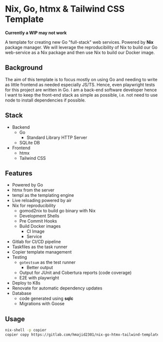 
# Nix, Go, htmx & Tailwind CSS Template

**Currently a WIP may not work**

A template for creating new Go "full-stack" web services. Powered by **Nix** package manager. We will leverage
the reproducibility of Nix to build our Go web-service as a Nix package and then use Nix to build our Docker image.

## Background

The aim of this template is to focus mostly on using Go and needing to write as little frontend as needed especially
JS/TS. Hence, even playwright tests for this project are written in Go. I am a back-end software developer hence I want
to keep the front-end stack as simple as possible, i.e. not need to use node to install dependencies if possible.

## Stack

  - Backend
    - Go
      - Standard Library HTTP Server
    - SQLite DB
  - Frontend
    - htmx
    - Tailwind CSS

## Features

  - Powered by Go
  - htmx from the server
  - templ as the templating engine
  - Live reloading powered by air
  - Nix for reproducibility
      - gomod2nix to build go binary with Nix
      - Development Shells
      - Pre Commit Hooks
      - Build Docker images
        - CI Image
        - Service
  - Gitlab for CI/CD pipeline
  - Taskfiles as the task runner
  - Copier template management
  - Testing
      - `gotestsum` as the test runner
        - Better output
      - Output for JUnit and Cobertura reports (code coverage)
      - E2E with playwright
  - Deploy to K8s
  - Renovate for automatic dependency updates
  - Database
      - code generated using **sqlc**
      - Migrations with Goose


## Usage

```bash
nix-shell -p copier
copier copy https://gitlab.com/hmajid2301/nix-go-htmx-tailwind-template banterbus
```
